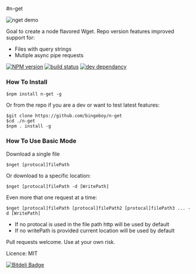 #n-get

![nget demo](https://raw.github.com/bingeboy/n-get/master/assets/nget.gif)

Goal to create a node flavored Wget.
Repo version features improved support for:

* Files with query strings
* Mutiple async pipe requests

[![NPM version](https://badge.fury.io/js/n-get.png)](http://badge.fury.io/js/n-get)
[![build status](https://secure.travis-ci.org/bingeboy/n-get.png)](http://travis-ci.org/bingeboy/n-get)
[![dev dependancy](https://david-dm.org/bingeboy/n-get.png)](http://david-dm.org/bingeboy/n-get.png)

### How To Install
```
$npm install n-get -g 
```
Or from the repo if you are a dev or want to test latest features:
```
$git clone https://github.com/bingeboy/n-get
$cd ./n-get 
$npm . install -g
```
### How To Use Basic Mode
Download a single file
```
$nget [protocal]filePath
```
Or download to a specific location:
```
$nget [protocal]filePath -d [WritePath]
```
Even more that one request at a time:
```
$nget [protocal]filePath [protocal]filePath2 [protocal]filePath3 ... -d [WritePath]
```
<!--(
### Adavanced Mode 
All of the above and spider crawling abilites
```
This only works in repo for now.
$nget -rl domainToCrawl 
```
)-->

* If no protocal is used in the file path http will be used by default
* If no writePath is provided current location will be used by default


Pull requests welcome. Use at your own risk.


Licence: MIT


[![Bitdeli Badge](https://d2weczhvl823v0.cloudfront.net/bingeboy/n-get/trend.png)](https://bitdeli.com/free "Bitdeli Badge")

